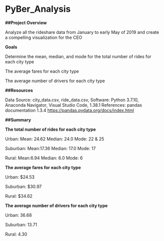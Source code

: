 # PyBer_Analysis

**##Project Overview**

Analyze all the rideshare data from January to early May of 2019 and create a compelling visualization for the CEO

**Goals**

Determine the mean, median, and mode for the total number of rides for each city type
  
The average fares for each city type
  
The average number of drivers for each city type
  
**##Resources**

Data Source: city_data.csv, ride_data.csv, 
Software: Python 3.7.10, Anaconda Navigator, Visual Studio Code, 1.38.1
References: pandas documentation 1.3.4  https://pandas.pydata.org/docs/index.html

**##Summary**

 **The total number of rides for each city type**
  
  Urban: Mean: 24.62  Median: 24.0 Mode: 22 & 25
  
  Suburban: Mean:17.36 Median: 17.0 Mode: 17
  
  Rural: Mean:6.94 Median: 6.0 Mode: 6
  
  **The average fares for each city type**
  
  Urban: $24.53
  
  Suburban: $30.97
  
  Rural: $34.62
  
  **The average number of drivers for each city type**
  
  Urban: 36.68
  
  Suburban: 13.71
  
  Rural: 4.30
